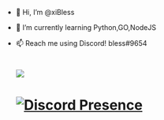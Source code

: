 - 👋 Hi, I’m @xiBless
- 🌱 I’m currently learning Python,GO,NodeJS
- 📫 Reach me using Discord! bless#9654


    # ![](https://komarev.com/ghpvc/?username=xiBless&color=green)
    

    # [![Discord Presence](https://lanyard.cnrad.dev/api/802582787205890078)](https://discord.com/users/802582787205890078)
